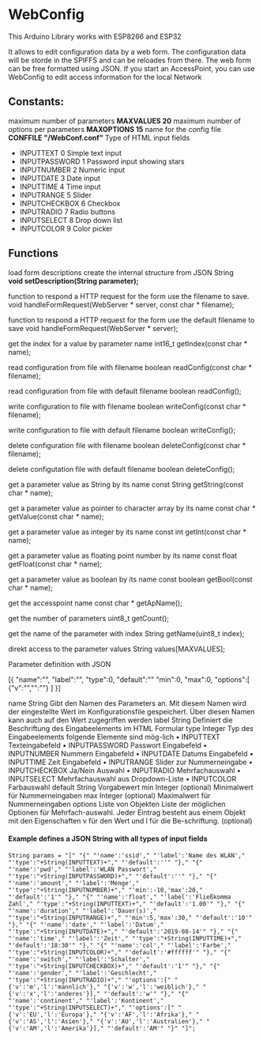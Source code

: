 # WebConfig

This Arduino Library works with ESP8266 and ESP32

It allows to edit configuration data by a web form. The configuration data will be storde in the SPIFFS and can be reloades from there.
The web form can be free formatted using JSON.
If you start an AccessPoint, you can use WebConfig to edit access information for the local Network

## Constants:

maximum number of parameters  **MAXVALUES 20**
maximum number of options per parameters  **MAXOPTIONS 15**
name for the config file  
**CONFFILE "/WebConf.conf"**
Type of HTML input fields  
- INPUTTEXT 0       Simple text input
- INPUTPASSWORD 1   Password input showing stars
- INPUTNUMBER 2     Numeric input
- INPUTDATE 3       Date input
- INPUTTIME 4       Time input
- INPUTRANGE 5      Slider
- INPUTCHECKBOX 6   Checkbox
- INPUTRADIO 7      Radio buttons
- INPUTSELECT 8     Drop down list
- INPUTCOLOR 9      Color picker

## Functions
load form descriptions create the internal structure from JSON String  
**void setDescription(String parameter);**

function to respond a HTTP request for the form use the filename
to save.
void handleFormRequest(WebServer * server, const char * filename);

function to respond a HTTP request for the form use the default filename
to save
void handleFormRequest(WebServer * server);

get the index for a value by parameter name
int16_t getIndex(const char * name);

read configuration from file with filename
boolean readConfig(const char *  filename);

read configuration from file with default filename
boolean readConfig();

write configuration to file with filename
boolean writeConfig(const char *  filename);

write configuration to file with default filename
boolean writeConfig();

delete configuration  file with filename
boolean deleteConfig(const char *  filename);

delete configutation file with default filename
boolean deleteConfig();

get a parameter value as String by its name
const String getString(const char * name);

get a parameter value as pointer to character array by its name
const char * getValue(const char * name);

get a parameter value as integer by its name
const int getInt(const char * name);

get a parameter value as floating point number by its name
const float getFloat(const char * name);

get a parameter value as boolean by its name
const boolean getBool(const char * name);

get the accesspoint name
const char * getApName();

get the number of parameters
uint8_t getCount();

get the name of the parameter with index
String getName(uint8_t index);

direkt access to the parameter values
String values[MAXVALUES];

Parameter definition with JSON

[{
"name":"",
"label":"",
"type":0,
"default":""
"min":0,
"max":0,
"options":[
  {"v":"","":""}
]
}]

name	   String	            Gibt den Namen des Parameters an. Mit diesem Namen wird der eingestellte Wert im 
                            Konfigurationsfile gespeichert.
                            Über diesen Namen kann auch auf den Wert zugegriffen werden
label	   String	            Definiert die Beschriftung des Eingabeelements im HTML Formular
type	   Integer	          Typ des Eingabeelements folgende Elemente sind mög-lich
                            •	INPUTTEXT Texteingabefeld
                            •	INPUTPASSWORD Passwort Eingabefeld
                            •	INPUTNUMBER Nummern Eingabefeld
                            •	INPUTDATE Datums Eingabefeld
                            •	INPUTTIME Zeit Eingabefeld
                            •	INPUTRANGE Slider zur Nummerneingabe
                            •	INPUTCHECKBOX Ja/Nein Auswahl
                            •	INPUTRADIO Mehrfachauswahl
                            •	INPUTSELECT Mehrfachauswahl aus Dropdown-Liste
                            •	INPUTCOLOR Farbauswahl
default	String	            Vorgabewert
min	    Integer	(optional)  Minimalwert für Nummerneingaben
max	    Integer	(optional)  Maximalwert für Nummerneingaben
options	Liste von Objekten	Liste der möglichen Optionen für Mehrfach-auswahl. Jeder Eintrag besteht aus einem Objekt mit den Eigenschaften v für den Wert und l für die Be-schriftung.
        (optional)

#### Example defines a JSON String with all types of input fields  
`
String params = "["
  "{"
  "'name':'ssid',"
  "'label':'Name des WLAN',"
  "'type':"+String(INPUTTEXT)+","
  "'default':''"
  "},"
  "{"
  "'name':'pwd',"
  "'label':'WLAN Passwort',"
  "'type':"+String(INPUTPASSWORD)+","
  "'default':''"
  "},"
  "{"
  "'name':'amount',"
  "'label':'Menge',"
  "'type':"+String(INPUTNUMBER)+","
  "'min':-10,'max':20,"
  "'default':'1'"
  "},"
  "{"
  "'name':'float',"
  "'label':'Fließkomma Zahl',"
  "'type':"+String(INPUTTEXT)+","
  "'default':'1.00'"
  "},"
  "{"
  "'name':'duration',"
  "'label':'Dauer(s)',"
  "'type':"+String(INPUTRANGE)+","
  "'min':5,'max':30,"
  "'default':'10'"
  "},"
  "{"
  "'name':'date',"
  "'label':'Datum',"
  "'type':"+String(INPUTDATE)+","
  "'default':'2019-08-14'"
  "},"
  "{"
  "'name':'time',"
  "'label':'Zeit',"
  "'type':"+String(INPUTTIME)+","
  "'default':'18:30'"
  "},"
  "{"
  "'name':'col',"
  "'label':'Farbe',"
  "'type':"+String(INPUTCOLOR)+","
  "'default':'#ffffff'"
  "},"
  "{"
  "'name':'switch',"
  "'label':'Schalter',"
  "'type':"+String(INPUTCHECKBOX)+","
  "'default':'1'"
  "},"
  "{"
  "'name':'gender',"
  "'label':'Geschlecht',"
  "'type':"+String(INPUTRADIO)+","
  "'options':["
  "{'v':'m','l':'männlich'},"
  "{'v':'w','l':'weiblich'},"
  "{'v':'x','l':'anderes'}],"
  "'default':'w'"
  "},"
  "{"
  "'name':'continent',"
  "'label':'Kontinent',"
  "'type':"+String(INPUTSELECT)+","
  "'options':["
  "{'v':'EU','l':'Europa'},"
  "{'v':'AF','l':'Afrika'},"
  "{'v':'AS','l':'Asien'},"
  "{'v':'AU','l':'Australien'},"
  "{'v':'AM','l':'Amerika'}],"
  "'default':'AM'"
  "}"
  "]";
  `
